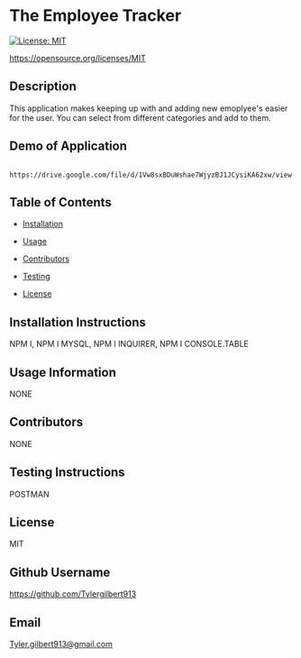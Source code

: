 
    
# The Employee Tracker
    
[![License: MIT](https://img.shields.io/badge/License-MIT-yellow.svg)](https://opensource.org/licenses/MIT)

https://opensource.org/licenses/MIT
    
## Description 
    
This application makes keeping up with and adding new emoplyee's easier for the user. You can select from different categories and add to them.

## Demo of Application

     https://drive.google.com/file/d/1Vw8sxBDuWshae7WjyzBJ1JCysiKA62xw/view
    
## Table of Contents
    
* [Installation](#installation)
    
* [Usage](#usage)
    
* [Contributors](#contributing)
    
* [Testing](#test)
    
* [License](#license)
    
## Installation Instructions
    
NPM I, NPM I MYSQL, NPM I INQUIRER, NPM I CONSOLE.TABLE
    
## Usage Information 
    
NONE
    
## Contributors 
    
NONE
    
## Testing Instructions 
    
POSTMAN
    
## License
    
MIT
    
## Github Username
    
https://github.com/Tylergilbert913
    
## Email
    
Tyler.gilbert913@gmail.com
    